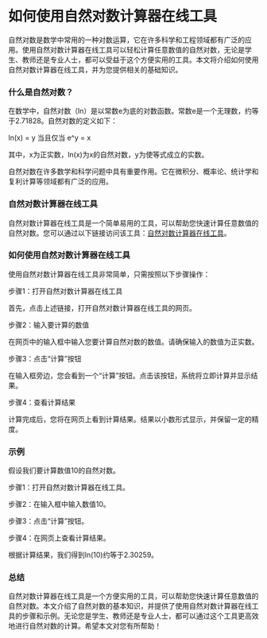 如何使用自然对数计算器在线工具
===============

自然对数是数学中常用的一种对数运算，它在许多科学和工程领域都有广泛的应用。使用自然对数计算器在线工具可以轻松计算任意数值的自然对数，无论是学生、教师还是专业人士，都可以受益于这个方便实用的工具。本文将介绍如何使用自然对数计算器在线工具，并为您提供相关的基础知识。

### 什么是自然对数？

在数学中，自然对数（ln）是以常数e为底的对数函数。常数e是一个无理数，约等于2.71828。自然对数的定义如下：

ln(x) = y 当且仅当 e^y = x

其中，x为正实数，ln(x)为x的自然对数，y为使等式成立的实数。

自然对数在许多数学和科学问题中具有重要作用。它在微积分、概率论、统计学和复利计算等领域都有广泛的应用。

### 自然对数计算器在线工具

自然对数计算器在线工具是一个简单易用的工具，可以帮助您快速计算任意数值的自然对数。您可以通过以下链接访问该工具：[自然对数计算器在线工具](https://www.onlinecalculatorsfree.com/zh-tw/math/natural-log-calculator.html)。

### 如何使用自然对数计算器在线工具

使用自然对数计算器在线工具非常简单，只需按照以下步骤操作：

步骤1：打开自然对数计算器在线工具

首先，点击上述链接，打开自然对数计算器在线工具的网页。

步骤2：输入要计算的数值

在网页中的输入框中输入您要计算自然对数的数值。请确保输入的数值为正实数。

步骤3：点击“计算”按钮

在输入框旁边，您会看到一个“计算”按钮。点击该按钮，系统将立即计算并显示结果。

步骤4：查看计算结果

计算完成后，您将在网页上看到计算结果。结果以小数形式显示，并保留一定的精度。

### 示例

假设我们要计算数值10的自然对数。

步骤1：打开自然对数计算器在线工具。

步骤2：在输入框中输入数值10。

步骤3：点击“计算”按钮。

步骤4：在网页上查看计算结果。

根据计算结果，我们得到ln(10)约等于2.30259。

### 总结

自然对数计算器在线工具是一个方便实用的工具，可以帮助您快速计算任意数值的自然对数。本文介绍了自然对数的基本知识，并提供了使用自然对数计算器在线工具的步骤和示例。无论您是学生、教师还是专业人士，都可以通过这个工具更高效地进行自然对数的计算。希望本文对您有所帮助！